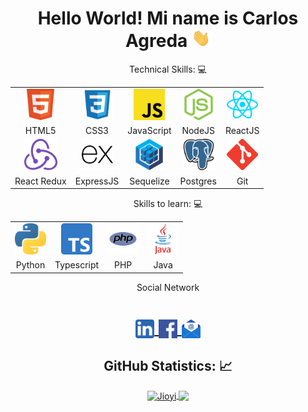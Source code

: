 <h1 align="center">Hello World! Mi name is Carlos Agreda
  <img src="./icons//Hi.gif" 
       width="30px">
</h1>

<p align="center">Technical Skills: 💻</p>

<div align="center">
    <table>
    <tr>
    <td align="center"><img height="50px" src="./icons/w3_html5-icon.svg"></td>
    <td align="center"><img height="50px" src="./icons/css3.svg"></td>
    <td align="center"><img height="50px" src="./icons/JavaScript_logo_2.svg.png"></td>
    <td align="center"><img height="50px" src="./icons/nodejs-icon.svg"></td>
    <td align="center"><img height="50px" src="./icons/reactjs-icon.svg"></td>
    </tr>
    <tr>
        <td align="center">HTML5</td>
        <td align="center">CSS3</td>
        <td align="center">JavaScript</td>
        <td align="center">NodeJS</td>
        <td align="center">ReactJS</td>
    </tr>
    <tr>
    <td align="center"><img height="50px" src="./icons/redux.svg"></td>
    <td align="center"><img height="50px" src="./icons/expressjs-icon.svg"></td>
    <td align="center"><img height="50px" src="./icons/sequelizejs-icon.svg"></td>
    <td align="center"><img height="50px" src="./icons/postgresql-icon.svg"></td>
    <td align="center"><img height="50px" src="./icons/git-scm-icon.svg"></td>
    </tr>
    <tr>
        <td align="center">React Redux</td>
        <td align="center">ExpressJS</td>
        <td align="center">Sequelize</td>
        <td align="center">Postgres</td>
        <td align="center">Git</td>
    </tr>
    </table>
</div>

<p align="center">Skills to learn: 💻</p>

<div align="center">
    <table>
    <tr>
    <td align="center"><img height="50px" src="./icons/python.svg.png"></td>
    <td align="center"><img height="50px" src="./icons/Typescript.svg.png"></td>
    <td align="center"><img height="50px" src="./icons/php.webp"></td>
    <td align="center"><img height="50px" src="./icons/java.png"></td>
    </tr>
    <tr>
        <td align="center">Python</td>
        <td align="center">Typescript</td>
        <td align="center">PHP</td>
        <td align="center">Java</td>
    </tr>
    </table>
</div>

<p align="center">Social Network<p>
  
<h1 align="center">
  
<a target="_blank" href="https://www.linkedin.com/in/carlos-agreda/">
  <img align="center" 
       alt="Linkdein" 
       width="30px" 
       src="./icons/linledin.webp" />
  </a>

  <a target="_blank" href="https://www.facebook.com/karlosalberto24/">
  <img align="center" 
       alt="Facebook" 
       width="30px" 
       src="./icons/facebook.png" />
  </a>
  
<a target="_blank" href="mailto:karlosagreda@hotmail.com">
  <img align="center" 
       alt="Hotmail" 
       width="30px" 
       src="./icons/email.webp" />
  </a>
</h1>

<div align="center">
<H2 align="center"><strong>GitHub Statistics: 📈
  </strong>
</H2>
    
<a href="https://github.com/Jioyi?tab=repositories">
  <img align="center" 
       src="https://github-readme-stats.vercel.app/api/top-langs/?username=Jioyi&layout=compact&show_icons=true&title_color=81a1c0&icon_color=79ff97&text_color=d5dbe6&bg_color=2e3440" 
       alt='Jioyi's favorite languages" />
</a>
  
<a href="https://github.com/punklodawn">
  <img align="center"
       src="https://github-readme-stats.vercel.app/api?username=Jioyi&show_icons=true&hide=contribs,prs&cache_seconds=86400&theme=nord" />
</a>
</div>

